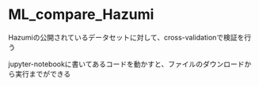 # ML_compare_Hazumi
Hazumiの公開されているデータセットに対して、cross-validationで検証を行う

jupyter-notebookに書いてあるコードを動かすと、ファイルのダウンロードから実行までができる
